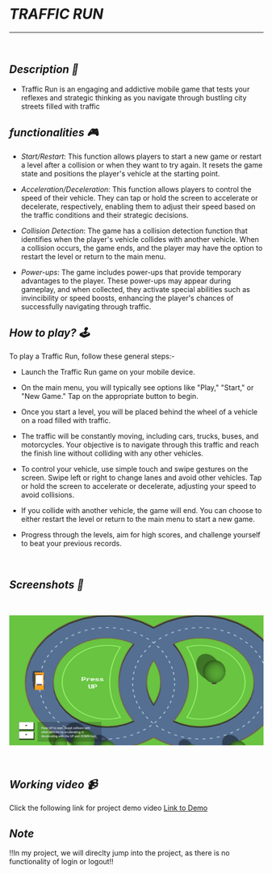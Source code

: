 # _TRAFFIC RUN_

---

<br>

## _Description 📃_

- Traffic Run is an engaging and addictive mobile game that tests your reflexes and strategic thinking as you navigate through bustling city streets filled with traffic

## _functionalities 🎮_

- _Start/Restart_: This function allows players to start a new game or restart a level after a collision or when they want to try again. It resets the game state and positions the player's vehicle at the starting point.

- _Acceleration/Deceleration_: This function allows players to control the speed of their vehicle. They can tap or hold the screen to accelerate or decelerate, respectively, enabling them to adjust their speed based on the traffic conditions and their strategic decisions.

- _Collision Detection_: The game has a collision detection function that identifies when the player's vehicle collides with another vehicle. When a collision occurs, the game ends, and the player may have the option to restart the level or return to the main menu.

- _Power-ups_: The game includes power-ups that provide temporary advantages to the player. These power-ups may appear during gameplay, and when collected, they activate special abilities such as invincibility or speed boosts, enhancing the player's chances of successfully navigating through traffic.
  <br>

## _How to play? 🕹️_

To play a Traffic Run, follow these general steps:-

- Launch the Traffic Run game on your mobile device.

- On the main menu, you will typically see options like "Play," "Start," or "New Game." Tap on the appropriate button to begin.

- Once you start a level, you will be placed behind the wheel of a vehicle on a road filled with traffic.

- The traffic will be constantly moving, including cars, trucks, buses, and motorcycles. Your objective is to navigate through this traffic and reach the finish line without colliding with any other vehicles.

- To control your vehicle, use simple touch and swipe gestures on the screen. Swipe left or right to change lanes and avoid other vehicles. Tap or hold the screen to accelerate or decelerate, adjusting your speed to avoid collisions.

- If you collide with another vehicle, the game will end. You can choose to either restart the level or return to the main menu to start a new game.

- Progress through the levels, aim for high scores, and challenge yourself to beat your previous records.

<br>

## _Screenshots 📸_

<br>

![Traffic Run](./assets/images/Traffic_Run.png)

<br>

## _Working video 📹_

<!-- add your working video over here -->

Click the following link for project demo video
[Link to Demo](https://drive.google.com/file/d/1KRCPuCLNvKUaOSbQ8y7NHKO_x2NWddkv/view?usp=sharing)

## _Note_

!!In my project, we will direclty jump into the project, as there is no functionality of login or logout!!
